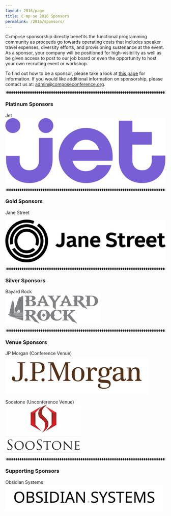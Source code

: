 ```yaml
---
layout: 2016/page
title: C◦mp◦se 2016 Sponsors
permalink: /2016/sponsors/
---
```


C◦mp◦se sponsorship directly benefits the functional programming community as proceeds go towards operating costs that includes speaker travel expenses, diversity efforts, and provisioning sustenance at the event. As a sponsor, your company will be positioned for high-visibility as well as be given access to post to our job board or even the opportunity to host your own recruiting event or workshop.

To find out how to be a sponsor, please take a look at [this page](prospectus) for information. If you would like additional information on sponsorship, please contact us at: admin@composeconference.org.

<hr style="color: #ddd; border-color: #ddd; border-style:dotted">

<div class="row">
  <div class="col-lg-12 col-md-12 col-sm-12 col-xs-12">
      <h3>Platinum Sponsors</h3>
  </div>
  <div class="col-lg-6 col-md-6 col-sm-6 col-xs-6">
      <div class="panel panel-default">
          <div class="panel-heading">Jet</div>
          <div class="panel-body centered">
              <a href="https://www.jet.com/">
              <img src="/assets/img/logos/jet.png" class="img-responsive" alt="Jet">
                  <br>
              </a>
          </div>
      </div>
      <p></p>
  </div>
</div>

<hr style="color: #ddd; border-color: #ddd; border-style:dotted">
  <div class="row">
      <div class="col-lg-12 col-md-12 col-sm-12 col-xs-12">
          <h3>Gold Sponsors</h3>
      </div>
      <div class="col-lg-6 col-md-6 col-sm-6 col-xs-6">
          <div class="panel panel-default">
              <div class="panel-heading">Jane Street</div>
              <div class="panel-body">
                  <p class="text-center">
                  <a href="https://www.janestreet.com/programming/">
                  <img src="/assets/img/logos/jane_st.jpeg" class="img-responsive" alt="Jane Street" />
                      <br/>
                  </a>
                  </p>
              </div>
          </div>
      </div>
      <div class="col-lg-6 col-md-6 col-sm-6 col-xs-6">
          <p></p>
      </div> 
  </div>
<hr style="color: #ddd; border-color: #ddd; border-style:dotted" />

<div class="row">
  <div class="col-lg-12 col-md-12 col-sm-12 col-xs-12">
      <h3>Silver Sponsors</h3>
  </div>
  <div class="col-lg-6 col-md-6 col-sm-6 col-xs-6">
      <div class="panel panel-default">
          <div class="panel-heading">Bayard Rock</div>
          <div class="panel-body centered">
              <a href="http://www.bayardrock.com/"><img src="/assets/img/logos/bayardrock.png" class="img-responsive"></a>
          </div>
      </div>
      <p></p>
  </div>
</div>

<hr style="color: #ddd; border-color: #ddd; border-style:dotted">

<div class="row">
  <div class="col-lg-12 col-md-12 col-sm-12 col-xs-12">
      <h3>Venue Sponsors</h3>
  </div>
  <div class="col-lg-6 col-md-6 col-sm-6 col-xs-6">
      <div class="panel panel-default">
          <div class="panel-heading">JP Morgan (Conference Venue)</div>
          <div class="panel-body centered">
              <a href="http://www.jpmorganchase.com/"><img src="/assets/img/logos/jpmorgan.png" class="img-responsive" style="padding-top:5px;"></a>
          </div>
      </div>
      <p></p>
  </div>
  <div class="col-lg-6 col-md-6 col-sm-6 col-xs-6">
      <div class="panel panel-default">
          <div class="panel-heading">Soostone (Unconference Venue)</div>
          <div class="panel-body centered">
              <a href="http://soostone.com/"><img src="/assets/img/logos/SooStone.jpg" class="img-responsive"></a>
          </div>
      </div>
      <p></p>
  </div>
</div>

<hr style="color: #ddd; border-color: #ddd; border-style:dotted">

<div class="row">
  <div class="col-lg-12 col-md-12 col-sm-12 col-xs-12">
      <h3>Supporting Sponsors</h3>
  </div>
  <div class="col-lg-6 col-md-6 col-sm-6 col-xs-6">
      <div class="panel panel-default">
          <div class="panel-heading">Obsidian Systems</div>
          <div class="panel-body centered">
              <a href="http://obsidian.systems/"><img src="/assets/img/logos/ObsidianSystemsLogo.svg" class="img-responsive"></a>
          </div>
      </div>
      <p></p>
  </div>
</div>